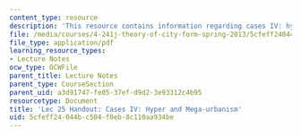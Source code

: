 ```yaml
---
content_type: resource
description: 'This resource contains information regarding cases IV: hyper and mega-urbanism.'
file: /media/courses/4-241j-theory-of-city-form-spring-2013/5cfeff24044bc504f0eb8c110aa934be_MIT4_241JS13_handout25.pdf
file_type: application/pdf
learning_resource_types:
- Lecture Notes
ocw_type: OCWFile
parent_title: Lecture Notes
parent_type: CourseSection
parent_uid: a3d91747-fe05-37ef-d9d2-3e93312c4b95
resourcetype: Document
title: 'Lec 25 Handout: Cases IV: Hyper and Mega-urbanism'
uid: 5cfeff24-044b-c504-f0eb-8c110aa934be
---
```

